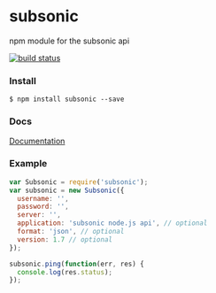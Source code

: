 subsonic
========

npm module for the subsonic api

[![build status](https://secure.travis-ci.org/switz/subsonic.png)](http://travis-ci.org/switz/subsonic)

### Install

```
$ npm install subsonic --save
```

### Docs
[Documentation](http://saewitz.com/subsonic/doc/classes/Subsonic.html)

### Example

```javascript
var Subsonic = require('subsonic');
var subsonic = new Subsonic({
  username: '',
  password: '',
  server: '',
  application: 'subsonic node.js api', // optional
  format: 'json', // optional
  version: 1.7 // optional
});

subsonic.ping(function(err, res) {
  console.log(res.status);
});
```
